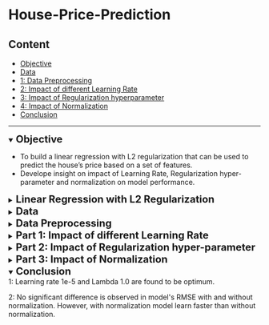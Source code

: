 # House-Price-Prediction

## Content

 - [Objective](#obj)
 - [Data](#data)
 - [1: Data Preprocessing](#Part-0)
 - [2: Impact of different Learning Rate](#Part-1)
 - [3: Impact of Regularization hyperparameter](#Part-2)
 - [4: Impact of Normalization](#Part-3)
 - [Conclusion](#Conclusion)
---

<details open>
<summary> <a name="obj"><b style="font-size:20px"> 
Objective</b> </a> </summary>

- To build a linear regression with L2 regularization that can be used to predict 
the house’s price based on a set of features.
- Develope insight on impact of Learning Rate, Regularization hyper-parameter 
  and normalization on model performance.
</details>

<details>
<summary> <a name="reggression"><b style="font-size:20px"> 
Linear Regression with L2 Regularization</b> </a> </summary>

__Linear Regression:__ It is fitting of a straight line to data i.e. 
linear mapping of input features to output values.

__L2 Regularization:__ It is also known as Ridge regression. It adds 
"sum of square of all weights" to cost function as a penalty term.
The L2 penalty is tunned by a hyperparameter \lambda . 

The loss function of linear regression with L2-regularization is given below:

<img align="center" width="300" height="100" src="./images/Loss_function.png">

Here __w__ are weights of features and \lambda is regularization parameter
to penalty term.

</details>

<details>
<summary> <a name="data"><b style="font-size:20px"> Data</b> </a> </summary>
The dataset consisted of historic data on houses sold between May 2014 to 
May 2015.There are two data files:  <b>training (10000 examples) and devlopment (5597 examples)</b> 

The dataset consisted of 23 features (including the dummy). 
The last one is the target for prediction. Variables Description Data Type
1. dummy [numeric]: 1
2. id [numeric]: a notation for a house 
3. date [string]: Date house was sold. __Splits into 3 categories: day of month,year, month__
4. bedrooms[numeric]: Number of Bedrooms/House
5. bathrooms[numeric]: Number of bathrooms/bedrooms 
6. sqft_living [numeric]: square footage of the home
7. sqft_lot [numeric]: square footage of the lot
8. floors [numeric]: Total floors (levels) in house
9. waterfront [numeric, Categorical]: House which has a view to a waterfront 
10. view [numeric]: Has been viewed 
11. condition [numeric, Categorical]: Overall condition 1 indicates worn out property and 5 excellent 
12. grade [numeric, Categorical]: Overall grade given to the housing unit. 1 poor ,13 excellent
13. sqft_above [numeric]: square footage of house apart from basement 
14. sqft_basement [numeric]: square footage of the basement 
15. yr_built [numeric] : Built Year
16. yr_renovated [numeric]: Year when house was renovated (0 if n/a)
17. zipcode [numeric]: zip 
18. lat Latitude [numeric] : coordinate 
19. long Longitude [numeric]: coordinate 
20. sqft_living15 [numeric]: Living room area in 2015 
21. sqft_lot15 [numeric]: lotSize area in 2015
22. price [numeric, continuous] : Price/100k, which is the __prediction target__
</details>

<details>
<summary> <a name="part-0"><b style="font-size:20px">
Data Preprocessing</b> </a> </summary>
Following objectives were accomplished in preprocessing

__1. Checked for  Missing values :__ No missing values in the data

__2. Data Statistics :__ Features were classified in two categories: Numerical and Catergorical

For Numerical Features:  
![](./images/num_stat.png)

For Category Features:  
![](./images/cat_stat.png)


__3. Remove Outliers :__ For numerical features, examples below 0.01 quantile and higher 0.99 quantiles 
are dropped. Near 90 outlie examples are dropped.

__4. Feature Selection :__ Features were selected based on 3 methods:

__4.1__ Graphical analysis: 
__scatter plot__(predictor versus response)
![](./images/Scatter_plot.png)

__histogram__
![](./images/histograms.png)

__4.2__ Abalation Analysis : Features were dropped one by one and ridge regression 
model accuracy is measured. If drop of a feature causes significant decrease in accuracy,
then it implies the feature has high importance.

![](./images/abalation.png)


__4.3__ Correlation Matrix : A multicolinearity was tested using correlation matrix.

![](./images/correlation.png)

Based on feature selection analysis dropped these features :  

sqft_living , sqft_lot15, yr_dif, year

and saved the filtered data.

</details>


<details>
<summary> <a name="part-1"><b style="font-size:20px"> 
Part 1: Impact of different Learning Rate</b> </a> </summary>

Explored different learning rates for batch gradient descent. Following learning rates 
are tested:[1e-0,1e-1,1e-2,1e-3,1e-4,1e-5,1e-6,1e-7]

![](./images/gamma.png)

here gamma is learning rate. Based on results,  1e-5 is picked as optimum learning rate.
</details>


<details>
<summary> <a name="part-2"><b style="font-size:20px"> 
Part 2: Impact of Regularization hyper-parameter </b> </a> </summary>
Explored different learning rates for batch gradient descent. 

Following learning rates are tested:\[0,1e-3,1e-2,1e-1,1,10,100]


![](./images/lambda.png)

here lambda is hyper-parameter to handle L2 regularization term and 1.0 is picked.

</details>


<details>
<summary> <a name="part-3"><b style="font-size:20px"> 
Part 3: Impact of Normalization</b> </a> </summary>
Training with non-normalized data Use the preprocessed data but skip 
the normalization.

<img align="center" width="400" height="400" src="./images/learning_curve_raw.png">
*Without Normalization*

<img align="center" width="400" height="400" src="./images/learning_curve.png">
*with Normalization*

</details>


<details open>
<summary> <a name="conclusion"><b style="font-size:20px"> 
Conclusion</b> </a> </summary>
1: Learning rate 1e-5 and Lambda 1.0 are found to be optimum.

2: No significant difference is observed in model's RMSE with and without 
normalization. However, with normalization model learn faster than without 
normalization.

</details>


